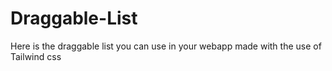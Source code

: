# Draggable-List
Here is the draggable list you can use in your webapp made with the use of Tailwind css
